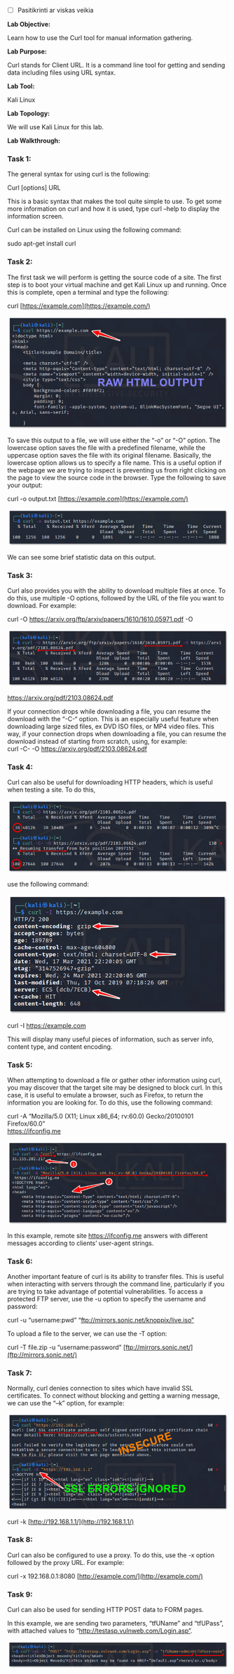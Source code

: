 - [ ] Pasitikrinti ar viskas veikia

**Lab Objective:**

Learn how to use the Curl tool for manual information gathering.

**Lab Purpose:**

Curl stands for Client URL. It is a command line tool for getting and sending data including files using URL syntax.

**Lab Tool:**

Kali Linux

**Lab Topology:**

We will use Kali Linux for this lab.

**Lab Walkthrough:**

### Task 1:

The general syntax for using curl is the following:

Curl [options] URL

This is a basic syntax that makes the tool quite simple to use. To get some more information on curl and how it is used, type curl –help to display the information screen.

Curl can be installed on Linux using the following command:

sudo apt-get install curl

### Task 2:

The first task we will perform is getting the source code of a site. The first step is to boot your virtual machine and get Kali Linux up and running. Once this is complete, open a terminal and type the following:

curl [https://example.com](https://example.com/)

![curl tool](attachements/curl_tool.png)

To save this output to a file, we will use either the “-o” or “-O” option. The lowercase option saves the file with a predefined filename, while the uppercase option saves the file with its original filename. Basically, the lowercase option allows us to specify a file name. This is a useful option if the webpage we are trying to inspect is preventing us from right clicking on the page to view the source code in the browser. Type the following to save your output:

curl -o output.txt [https://example.com](https://example.com/)

![client url tool](attachements/client_url_tool.png)

We can see some brief statistic data on this output.

### Task 3:

Curl also provides you with the ability to download multiple files at once. To do this, use multiple -O options, followed by the URL of the file you want to download. For example:

curl -O https://arxiv.org/ftp/arxiv/papers/1610/1610.05971.pdf -O

![curl tool](attachements/curl_tool-1.png)

https://arxiv.org/pdf/2103.08624.pdf

If your connection drops while downloading a file, you can resume the download with the “-C-“ option. This is an especially useful feature when downloading large sized files, ex DVD ISO files, or MP4 video files. This way, if your connection drops when downloading a file, you can resume the download instead of starting from scratch, using, for example:  
curl -C- -O https://arxiv.org/pdf/2103.08624.pdf

### Task 4:

Curl can also be useful for downloading HTTP headers, which is useful when testing a site. To do this,

![curl tool](attachements/curl_tool-2.png)

use the following command:

![curl](attachements/curl-1.png)

curl -I https://example.com

This will display many useful pieces of information, such as server info, content type, and content encoding.

### Task 5:

When attempting to download a file or gather other information using curl, you may discover that the target site may be designed to block curl. In this case, it is useful to emulate a browser, such as Firefox, to return the information you are looking for. To do this, use the following command:

curl -A “Mozilla/5.0 (X11; Linux x86_64; rv:60.0) Gecko/20100101 Firefox/60.0”  
https://ifconfig.me

![curl command](attachements/curl_command.png)

In this example, remote site https://ifconfig.me answers with different messages according to clients’ user-agent strings.

### Task 6:

Another important feature of curl is its ability to transfer files. This is useful when interacting with servers through the command line, particularly if you are trying to take advantage of potential vulnerabilities. To access a protected FTP server, use the -u option to specify the username and password:

curl -u “username:pwd” “ftp://mirrors.sonic.net/knoppix/live.iso”

To upload a file to the server, we can use the -T option:

curl -T file.zip -u “username:password” [ftp://mirrors.sonic.net/](ftp://mirrors.sonic.net/)

### Task 7:

Normally, curl denies connection to sites which have invalid SSL certificates. To connect without blocking and getting a warning message, we can use the “–k” option, for example:

![curl](attachements/curl-2.png)

curl -k [http://192.168.1.1/](http://192.168.1.1/)

### Task 8:

Curl can also be configured to use a proxy. To do this, use the -x option followed by the proxy URL. For example:

curl -x 192.168.0.1:8080 [http://example.com/](http://example.com/)

### Task 9:

Curl can also be used for sending HTTP POST data to FORM pages.

In this example, we are sending two parameters, “tfUName” and “tfUPass”, with attached values to “http://testasp.vulnweb.com/Login.asp”.

![curl](attachements/curl.png)